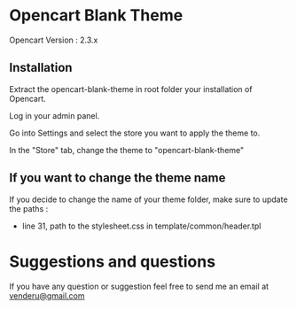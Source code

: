 Opencart Blank Theme
====================

Opencart Version : 2.3.x


Installation
------------

Extract the opencart-blank-theme in root folder your installation of Opencart.

Log in your admin panel.

Go into Settings and select the store you want to apply the theme to.

In the "Store" tab, change the theme to "opencart-blank-theme"

If you want to change the theme name
------------------------------------

If you decide to change the name of your theme folder, make sure to update the paths :

- line 31, path to the stylesheet.css in template/common/header.tpl

Suggestions and questions
=========================

If you have any question or suggestion feel free to send me an email at venderu@gmail.com